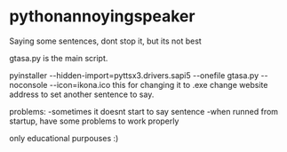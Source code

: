 # pythonannoyingspeaker
Saying some sentences, dont stop it, but its not best

gtasa.py is the main script. 

pyinstaller --hidden-import=pyttsx3.drivers.sapi5 --onefile gtasa.py --noconsole --icon=ikona.ico
this for changing it to .exe
change website address to set another sentence to say.

problems:
-sometimes it doesnt start to say sentence
-when runned from startup, have some problems to work properly

only educational purpouses :)
